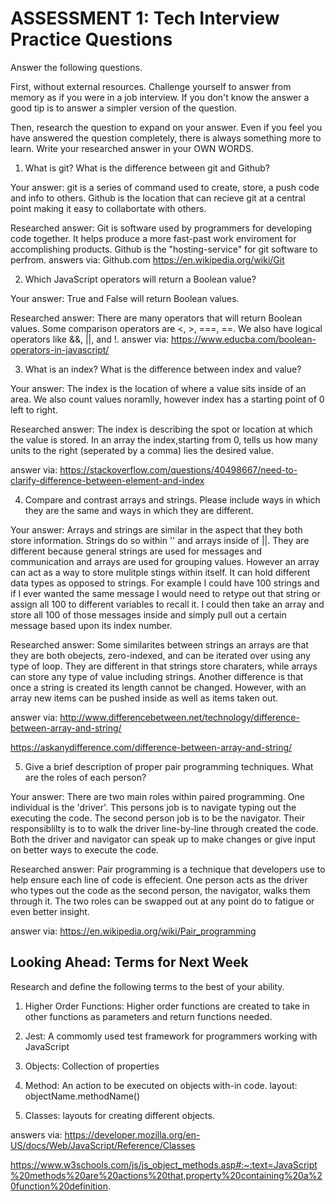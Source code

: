 # ASSESSMENT 1: Tech Interview Practice Questions

Answer the following questions.

First, without external resources. Challenge yourself to answer from memory as if you were in a job interview. If you don't know the answer a good tip is to answer a simpler version of the question.

Then, research the question to expand on your answer. Even if you feel you have answered the question completely, there is always something more to learn. Write your researched answer in your OWN WORDS.

<!-- INSTRUCTOR EXAMPLE: What is a conditional statement?

Your answer:

Researched answer: -->

1. What is git? What is the difference between git and Github?

Your answer: git is a series of command used to create, store, a push code and info to others. Github is the location that can recieve git at a central point making it easy to collabortate with others. 

Researched answer: Git is software used by programmers for developing code together. It helps produce a more fast-past work enviroment for accomplishing products. Github is the "hosting-service" for git software to perfrom. 
answers via:
Github.com 
https://en.wikipedia.org/wiki/Git

2. Which JavaScript operators will return a Boolean value?

Your answer: True and False will return Boolean values. 

Researched answer: There are many operators that will return Boolean values. Some comparison operators are <, >, ===, ==. We also have logical operators like &&, ||, and !. 
answer via:
https://www.educba.com/boolean-operators-in-javascript/


3. What is an index? What is the difference between index and value?

Your answer: The index is the location of where a value sits inside of an area. We also count values noramlly, however index has a starting point of 0 left to right. 

Researched answer: The index is describing the spot or location at which the value is stored. In an array the index,starting from 0, tells us how many units to the right (seperated by a comma) lies the desired value. 

answer via:
https://stackoverflow.com/questions/40498667/need-to-clarify-difference-between-element-and-index

4. Compare and contrast arrays and strings. Please include ways in which they are the same and ways in which they are different.

Your answer: Arrays and strings are similar in the aspect that they both store information. Strings do so within '' and arrays inside of ||. They are different because general strings are used for messages and communication and arrays are used for grouping values. However an array can act as a way to store mulitple stings within itself. It can hold different data types as opposed to strings. For example I could have 100 strings and if I ever wanted the same message I would need to retype out that string or assign all 100 to different variables to recall it. I could then take an array and store all 100 of those messages inside and simply pull out a certain message based upon its index number. 

Researched answer:
Some similarites between strings an arrays are that they are both obejects, zero-indexed, and can be iterated over using any type of loop. 
They are different in that strings store charaters, while arrays can store any type of value including strings. Another difference is that once a string is created its length cannot be changed. However, with an array new items can be pushed inside as well as items taken out. 

answer via:
http://www.differencebetween.net/technology/difference-between-array-and-string/

https://askanydifference.com/difference-between-array-and-string/


5. Give a brief description of proper pair programming techniques. What are the roles of each person?

Your answer: There are two main roles within paired programming. One individual is the 'driver'. This persons job is to navigate typing out the executing the code. The second person job is to be the navigator. Their responsiblilty is to to walk the driver line-by-line through created the code. Both the driver and navigator can speak up to make changes or give input on better ways to execute the code. 

Researched answer: Pair programming is a technique that developers use to help ensure each line of code is effecient. One person acts as the driver who types out the code as the second person, the navigator, walks them through it. The two roles can be swapped out at any point do to fatigue or even better insight. 

answer via:
https://en.wikipedia.org/wiki/Pair_programming

## Looking Ahead: Terms for Next Week

Research and define the following terms to the best of your ability.

1. Higher Order Functions: Higher order functions are created to take in other functions as parameters and return functions needed. 

2. Jest: A commomly used test framework for programmers working with JavaScript

3. Objects: Collection of properties

4. Method: An action to be executed on objects with-in code. 
layout: objectName.methodName()

5. Classes: layouts for creating different objects.

answers via:
https://developer.mozilla.org/en-US/docs/Web/JavaScript/Reference/Classes

https://www.w3schools.com/js/js_object_methods.asp#:~:text=JavaScript%20methods%20are%20actions%20that,property%20containing%20a%20function%20definition.

